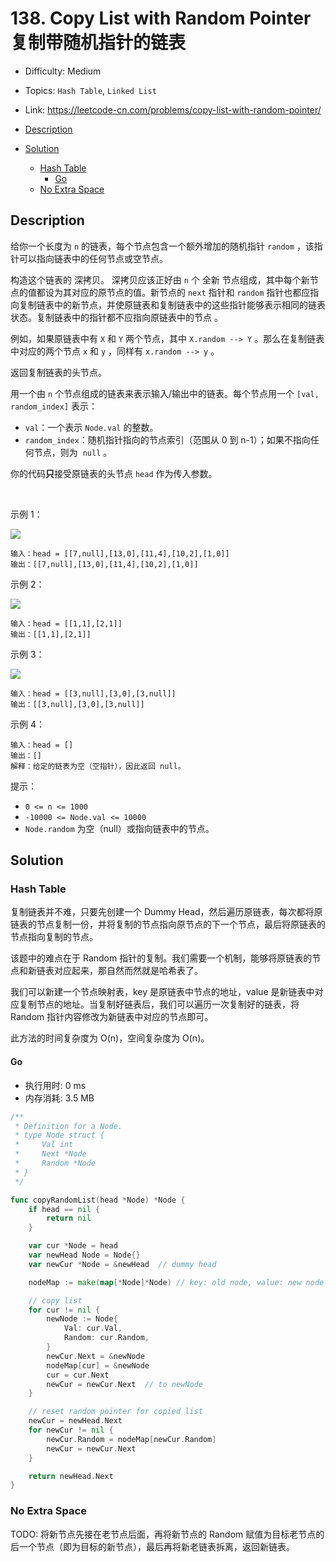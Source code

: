 <!-- omit in toc -->
# 138. Copy List with Random Pointer 复制带随机指针的链表

- Difficulty: Medium
- Topics: `Hash Table`, `Linked List`
- Link: https://leetcode-cn.com/problems/copy-list-with-random-pointer/

- [Description](#description)
- [Solution](#solution)
  - [Hash Table](#hash-table)
    - [Go](#go)
  - [No Extra Space](#no-extra-space)

## Description

给你一个长度为 `n` 的链表，每个节点包含一个额外增加的随机指针 `random` ，该指针可以指向链表中的任何节点或空节点。

构造这个链表的 深拷贝。 深拷贝应该正好由 `n` 个 全新 节点组成，其中每个新节点的值都设为其对应的原节点的值。新节点的 `next` 指针和 `random` 指针也都应指向复制链表中的新节点，并使原链表和复制链表中的这些指针能够表示相同的链表状态。复制链表中的指针都不应指向原链表中的节点 。

例如，如果原链表中有 `X` 和 `Y` 两个节点，其中 `X.random --> Y` 。那么在复制链表中对应的两个节点 `x` 和 `y` ，同样有 `x.random --> y` 。

返回复制链表的头节点。

用一个由 `n` 个节点组成的链表来表示输入/输出中的链表。每个节点用一个 `[val, random_index]` 表示：

- `val`：一个表示 `Node.val` 的整数。
- `random_index`：随机指针指向的节点索引（范围从 0 到 n-1）；如果不指向任何节点，则为  `null` 。


你的代码**只**接受原链表的头节点 `head` 作为传入参数。

 

示例 1：

![](https://assets.leetcode-cn.com/aliyun-lc-upload/uploads/2020/01/09/e1.png)
```
输入：head = [[7,null],[13,0],[11,4],[10,2],[1,0]]
输出：[[7,null],[13,0],[11,4],[10,2],[1,0]]
```
示例 2：

![](https://assets.leetcode-cn.com/aliyun-lc-upload/uploads/2020/01/09/e2.png)

```
输入：head = [[1,1],[2,1]]
输出：[[1,1],[2,1]]
```
示例 3：

![](https://assets.leetcode-cn.com/aliyun-lc-upload/uploads/2020/01/09/e3.png)

```
输入：head = [[3,null],[3,0],[3,null]]
输出：[[3,null],[3,0],[3,null]]
```
示例 4：
```
输入：head = []
输出：[]
解释：给定的链表为空（空指针），因此返回 null。
```

提示：

- `0 <= n <= 1000`
- `-10000 <= Node.val <= 10000`
- `Node.random` 为空（null）或指向链表中的节点。


## Solution

### Hash Table

复制链表并不难，只要先创建一个 Dummy Head，然后遍历原链表，每次都将原链表的节点复制一份，并将复制的节点指向原节点的下一个节点，最后将原链表的节点指向复制的节点。

该题中的难点在于 Random 指针的复制。我们需要一个机制，能够将原链表的节点和新链表对应起来，那自然而然就是哈希表了。

我们可以新建一个节点映射表，key 是原链表中节点的地址，value 是新链表中对应复制节点的地址。当复制好链表后，我们可以遍历一次复制好的链表，将 Random 指针内容修改为新链表中对应的节点即可。

此方法的时间复杂度为 O(n)，空间复杂度为 O(n)。

#### Go

- 执行用时: 0 ms
- 内存消耗: 3.5 MB

```go
/**
 * Definition for a Node.
 * type Node struct {
 *     Val int
 *     Next *Node
 *     Random *Node
 * }
 */

func copyRandomList(head *Node) *Node {
    if head == nil {
        return nil
    }

    var cur *Node = head
    var newHead Node = Node{}
    var newCur *Node = &newHead  // dummy head

    nodeMap := make(map[*Node]*Node) // key: old node, value: new node

    // copy list
    for cur != nil {
        newNode := Node{
            Val: cur.Val,
            Random: cur.Random,
        }
        newCur.Next = &newNode
        nodeMap[cur] = &newNode
        cur = cur.Next
        newCur = newCur.Next  // to newNode
    }

    // reset random pointer for copied list
    newCur = newHead.Next
    for newCur != nil {
        newCur.Random = nodeMap[newCur.Random]
        newCur = newCur.Next
    }

    return newHead.Next
}
```

### No Extra Space

TODO: 将新节点先接在老节点后面，再将新节点的 Random 赋值为目标老节点的后一个节点（即为目标的新节点），最后再将新老链表拆离，返回新链表。

